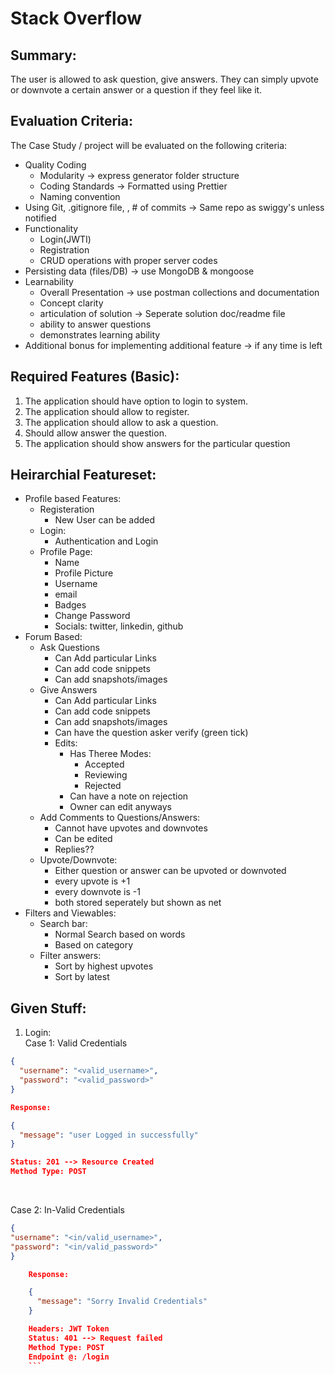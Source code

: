 # Stack Overflow

## Summary:

The user is allowed to ask question, give answers. They can simply upvote or downvote a certain answer or a question if they feel like it.

## Evaluation Criteria:

The Case Study / project will be evaluated on the following criteria:

- Quality Coding
  - Modularity &rarr; express generator folder structure
  - Coding Standards &rarr; Formatted using Prettier
  - Naming convention
- Using Git, .gitignore file, , # of commits &rarr; Same repo as swiggy's unless notified
- Functionality
  - Login(JWTI)
  - Registration
  - CRUD operations with proper server codes
- Persisting data (files/DB) &rarr; use MongoDB & mongoose
- Learnability
  - Overall Presentation &rarr; use postman collections and documentation
  - Concept clarity
  - articulation of solution &rarr; Seperate solution doc/readme file
  - ability to answer questions
  - demonstrates learning ability
- Additional bonus for implementing additional feature &rarr; if any time is left

## Required Features (Basic):

1. The application should have option to login to system.
2. The application should allow to register.
3. The application should allow to ask a question.
4. Should allow answer the question.
5. The application should show answers for the particular question

## Heirarchial Featureset:

- Profile based Features:
  - Registeration
    - New User can be added
  - Login:
    - Authentication and Login
  - Profile Page:
    - Name
    - Profile Picture
    - Username
    - email
    - Badges
    - Change Password
    - Socials: twitter, linkedin, github
- Forum Based:
  - Ask Questions
    - Can Add particular Links
    - Can add code snippets
    - Can add snapshots/images
  - Give Answers
    - Can Add particular Links
    - Can add code snippets
    - Can add snapshots/images
    - Can have the question asker verify (green tick)
    - Edits:
      - Has Theree Modes:
        - Accepted
        - Reviewing
        - Rejected
      - Can have a note on rejection
      - Owner can edit anyways
  - Add Comments to Questions/Answers:
    - Cannot have upvotes and downvotes
    - Can be edited
    - Replies??
  - Upvote/Downvote:
    - Either question or answer can be upvoted or downvoted
    - every upvote is +1
    - every downvote is -1
    - both stored seperately but shown as net
- Filters and Viewables:
  - Search bar:
    - Normal Search based on words
    - Based on category
  - Filter answers:
    - Sort by highest upvotes
    - Sort by latest

## Given Stuff:

1. Login: </br>
   Case 1: Valid Credentials </br>

```JSON
{
  "username": "<valid_username>",
  "password": "<valid_password>"
}

Response:

{
  "message": "user Logged in successfully"
}

Status: 201 --> Resource Created
Method Type: POST
```

</br>

Case 2: In-Valid Credentials </br>

````JSON
{
"username": "<in/valid_username>",
"password": "<in/valid_password>"
}

    Response:

    {
      "message": "Sorry Invalid Credentials"
    }

    Headers: JWT Token
    Status: 401 --> Request failed
    Method Type: POST
    Endpoint @: /login
    ```
````
